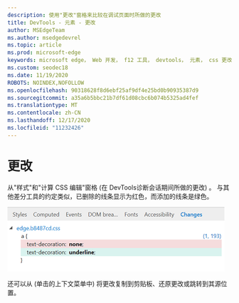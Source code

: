 ```yaml
---
description: 使用"更改"窗格来比较在调试页面时所做的更改
title: DevTools - 元素 - 更改
author: MSEdgeTeam
ms.author: msedgedevrel
ms.topic: article
ms.prod: microsoft-edge
keywords: microsoft edge， Web 开发， f12 工具， devtools， 元素， css 更改， css diff
ms.custom: seodec18
ms.date: 11/19/2020
ROBOTS: NOINDEX,NOFOLLOW
ms.openlocfilehash: 90318628f8d6ebf25af9df4e25bd0b90935387d9
ms.sourcegitcommit: a35a6b5bbc21b7df61d08cbc6b074b5325ad4fef
ms.translationtype: MT
ms.contentlocale: zh-CN
ms.lasthandoff: 12/17/2020
ms.locfileid: "11232426"
---
```

# 更改
从"样式"和"计算 CSS 编辑"窗格 (在 DevTools[](./styles.md)诊断[](./computed.md)会话期间所做的更改) 。 与其他差分工具的约定类似，已删除的线条显示为红色，而添加的线条是绿色。

![更改窗格](../media/elements_changes.png)

还可以从 (单击的上下文菜单中) 将更改复制到剪贴板、还原更改或跳转到其源位置。

